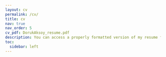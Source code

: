 ```yaml
---
layout: cv
permalink: /cv/
title: cv
nav: true
nav_order: 5
cv_pdf: DorukAksoy_resume.pdf
description: You can access a properly formatted version of my resume from the pdf icon on the right.
toc:
  sidebar: left
---
```

